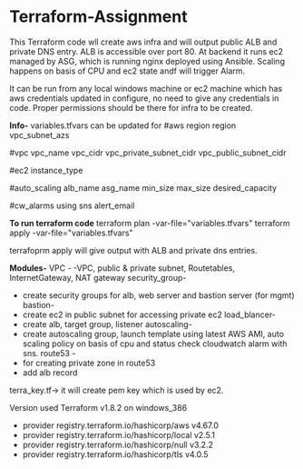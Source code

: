 # Terraform-Assignment

This Terraform code wll create aws infra and will output public ALB and private DNS entry. ALB is accessible over port 80. At backend it runs ec2 managed by ASG, which is running nginx deployed using Ansible. Scaling happens on basis of CPU and ec2 state andf will trigger Alarm.

It can be run from any local windows machine or ec2 machine which has aws credentials updated in configure, no need to give any credentials in code. Proper permissions should be there for infra to be created.

**Info-**
variables.tfvars can be updated for
#aws region
region
vpc_subnet_azs

#vpc
vpc_name
vpc_cidr
vpc_private_subnet_cidr
vpc_public_subnet_cidr

#ec2
instance_type

#auto_scaling
alb_name
asg_name
min_size
max_size
desired_capacity

#cw_alarms using sns
alert_email

**To run terraform code**
terraform plan -var-file="variables.tfvars"
terraform apply -var-file="variables.tfvars" 

terrafoprm apply will give output with ALB and private dns entries.

**Modules-**
VPC - 
  -VPC, public & private subnet, Routetables, InternetGateway, NAT gateway
security_group- 
  - create security groups for alb, web server and bastion server (for mgmt)
bastion-
  - create ec2 in public subnet for accessing private ec2
load_blancer-
  - create alb, target group, listener
autoscaling-
  - create autoscaling group, launch template using latest AWS AMI, auto scaling policy on basis of cpu and status check
    cloudwatch alarm with sns.
route53 -
  - for creating private zone in route53
  - add alb record

terra_key.tf-> it will create pem key which is used by ec2.
    
Version used
Terraform v1.8.2
on windows_386
+ provider registry.terraform.io/hashicorp/aws v4.67.0
+ provider registry.terraform.io/hashicorp/local v2.5.1
+ provider registry.terraform.io/hashicorp/null v3.2.2
+ provider registry.terraform.io/hashicorp/tls v4.0.5
